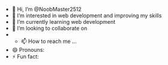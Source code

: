 - 👋 Hi, I’m @NoobMaster2512
- 👀 I’m interested in web development and improving my skills
- 🌱 I’m currently learning web development
- 💞️ I’m looking to collaborate on
- - 📫 How to reach me ...
- 😄 Pronouns: 
- ⚡ Fun fact: 

<!---
NoobMaster2512/NoobMaster2512 is a ✨ special ✨ repository because its `README.md` (this file) appears on your GitHub profile.
You can click the Preview link to take a look at your changes.
--->
